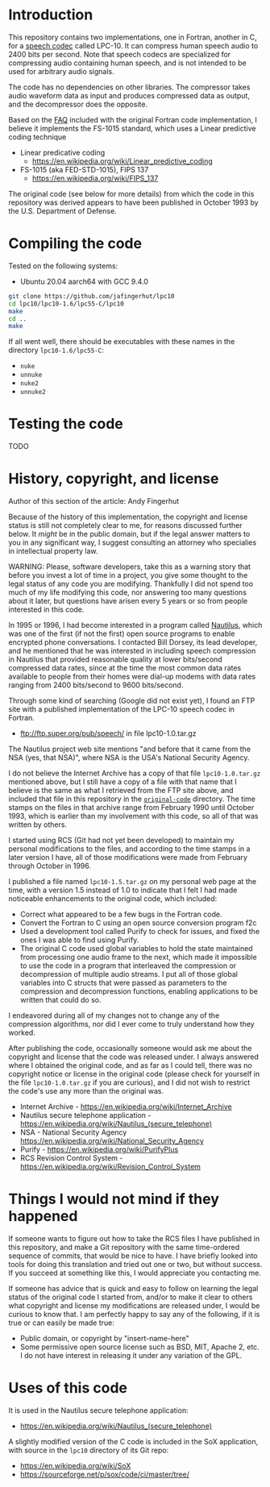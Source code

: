 # Introduction

This repository contains two implementations, one in Fortran, another
in C, for a [speech
codec](https://en.wikipedia.org/wiki/Category:Speech_codecs) called
LPC-10.  It can compress human speech audio to 2400 bits per second.
Note that speech codecs are specialized for compressing audio
containing human speech, and is not intended to be used for arbitrary
audio signals.

The code has no dependencies on other libraries.  The compressor takes
audio waveform data as input and produces compressed data as output,
and the decompressor does the opposite.

Based on the [FAQ](lpc10-1.5/FAQ) included with the original Fortran
code implementation, I believe it implements the FS-1015 standard,
which uses a Linear predictive coding technique

+ Linear predicative coding
  + https://en.wikipedia.org/wiki/Linear_predictive_coding
+ FS-1015 (aka FED-STD-1015), FIPS 137
  + https://en.wikipedia.org/wiki/FIPS_137

The original code (see below for more details) from which the code in
this repository was derived appears to have been published in October
1993 by the U.S. Department of Defense.


# Compiling the code

Tested on the following systems:

+ Ubuntu 20.04 aarch64 with GCC 9.4.0

```bash
git clone https://github.com/jafingerhut/lpc10
cd lpc10/lpc10-1.6/lpc55-C/lpc10
make
cd ..
make
```

If all went well, there should be executables with these names in the
directory `lpc10-1.6/lpc55-C`:

+ `nuke`
+ `unnuke`
+ `nuke2`
+ `unnuke2`


# Testing the code

TODO


# History, copyright, and license

Author of this section of the article: Andy Fingerhut

Because of the history of this implementation, the copyright and
license status is still not completely clear to me, for reasons
discussed further below.  It _might_ be in the public domain, but if
the legal answer matters to you in any significant way, I suggest
consulting an attorney who specialies in intellectual property law.

WARNING: Please, software developers, take this as a warning story
that before you invest a lot of time in a project, you give some
thought to the legal status of any code you are modifying.  Thankfully
I did not spend too much of my life modifying this code, nor answering
too many questions about it later, but questions have arisen every 5
years or so from people interested in this code.

In 1995 or 1996, I had become interested in a program called
[Nautilus](https://en.wikipedia.org/wiki/Nautilus_(secure_telephone)),
which was one of the first (if not the first) open source programs to
enable encrypted phone conversations.  I contacted Bill Dorsey, its
lead developer, and he mentioned that he was interested in including
speech compression in Nautilus that provided reasonable quality at
lower bits/second compressed data rates, since at the time the most
common data rates available to people from their homes were dial-up
modems with data rates ranging from 2400 bits/second to 9600
bits/second.

Through some kind of searching (Google did not exist yet), I found an
FTP site with a published implementation of the LPC-10 speech codec in
Fortran.

+ ftp://ftp.super.org/pub/speech/ in file lpc10-1.0.tar.gz

The Nautilus project web site mentions "and before that it came from
the NSA (yes, that NSA)", where NSA is the USA's National Security
Agency.

I do not believe the Internet Archive has a copy of that file
`lpc10-1.0.tar.gz` mentioned above, but I still have a copy of a file
with that name that I believe is the same as what I retrieved from the
FTP site above, and included that file in this repository in the
[`original-code`](original-code/) directory.  The time stamps on the
files in that archive range from February 1990 until October 1993,
which is earlier than my involvement with this code, so all of that
was written by others.

I started using RCS (Git had not yet been developed) to maintain my
personal modifications to the files, and according to the time stamps
in a later version I have, all of those modifications were made from
February through October in 1996.

I published a file named `lpc10-1.5.tar.gz` on my personal web page at
the time, with a version 1.5 instead of 1.0 to indicate that I felt I
had made noticeable enhancements to the original code, which included:

+ Correct what appeared to be a few bugs in the Fortran code.
+ Convert the Fortran to C using an open source conversion program f2c
+ Used a development tool called Purify to check for issues, and fixed
  the ones I was able to find using Purify.
+ The original C code used global variables to hold the state
  maintained from processing one audio frame to the next, which made
  it impossible to use the code in a program that interleaved the
  compression or decompression of multiple audio streams.  I put all
  of those global variables into C structs that were passed as
  parameters to the compression and decompression functions, enabling
  applications to be written that could do so.

I endeavored during all of my changes not to change any of the
compression algorithms, nor did I ever come to truly understand how
they worked.

After publishing the code, occasionally someone would ask me about the
copyright and license that the code was released under.  I always
answered where I obtained the original code, and as far as I could
tell, there was no copyright notice or license in the original code
(please check for yourself in the file `lpc10-1.0.tar.gz` if you are
curious), and I did not wish to restrict the code's use any more than
the original was.

+ Internet Archive - https://en.wikipedia.org/wiki/Internet_Archive
+ Nautilus secure telephone application -
  https://en.wikipedia.org/wiki/Nautilus_(secure_telephone)
+ NSA - National Security Agency
  https://en.wikipedia.org/wiki/National_Security_Agency
+ Purify - https://en.wikipedia.org/wiki/PurifyPlus
+ RCS Revision Control System -
  https://en.wikipedia.org/wiki/Revision_Control_System


# Things I would not mind if they happened

If someone wants to figure out how to take the RCS files I have
published in this repository, and make a Git repository with the same
time-ordered sequence of commits, that would be nice to have.  I have
briefly looked into tools for doing this translation and tried out one
or two, but without success.  If you succeed at something like this, I
would appreciate you contacting me.

If someone has advice that is quick and easy to follow on learning the
legal status of the original code I started from, and/or to make it
clear to others what copyright and license my modifications are
released under, I would be curious to know that.  I am perfectly happy
to say any of the following, if it is true or can easily be made true:

+ Public domain, or copyright by "insert-name-here"
+ Some permissive open source license such as BSD, MIT, Apache 2, etc.
  I do not have interest in releasing it under any variation of the GPL.


# Uses of this code

It is used in the Nautilus secure telephone application:

+ https://en.wikipedia.org/wiki/Nautilus_(secure_telephone)

A slightly modified version of the C code is included in the SoX
application, with source in the `lpc10` directory of its Git repo:

+ https://en.wikipedia.org/wiki/SoX
+ https://sourceforge.net/p/sox/code/ci/master/tree/
